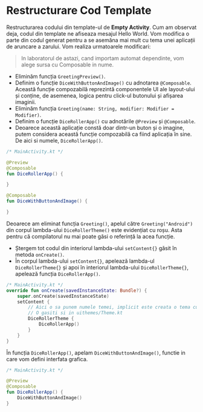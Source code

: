 # Restructurare Cod Template

Restructurarea codului din template-ul de **Empty Activity**. Cum am observat deja, codul din template ne afiseaza mesajul Hello World.
Vom modifica o parte din codul generat pentru a se asemăna mai mult cu tema unei aplicații de aruncare a zarului. Vom realiza urmatoarele modificari:

> In laboratorul de astazi, cand importam automat dependinte, vom alege sursa cu Composable in nume.

* Eliminăm funcția `GreetingPreview()`.
* Definim o funcție `DiceWithButtonAndImage()` cu adnotarea `@Composable`. Această funcție compozabilă reprezintă componentele UI ale layout-ului și conține, de asemenea, logica pentru click-ul butonului și afișarea imaginii.
* Eliminăm funcția `Greeting(name: String, modifier: Modifier = Modifier)`.
* Definim o funcție `DiceRollerApp()` cu adnotările `@Preview` și `@Composable`.
* Deoarece această aplicație constă doar dintr-un buton și o imagine, 
putem considera această funcție compozabilă ca fiind aplicația în sine. De aici si numele, `DiceRollerApp()`.


```kotlin
/* MainActivity.kt */

@Preview
@Composable
fun DiceRollerApp() {

}

@Composable
fun DiceWithButtonAndImage() {

}
```

Deoarece am eliminat funcția `Greeting()`, apelul către `Greeting("Android")` din corpul lambda-ului `DiceRollerTheme()` este evidențiat cu roșu. Asta pentru că compilatorul nu mai poate găsi o referință la acea funcție.

* Ștergem tot codul din interiorul lambda-ului `setContent{}` găsit în metoda `onCreate()`.
* În corpul lambda-ului `setContent{}`, apelează lambda-ul `DiceRollerTheme{}` și apoi în interiorul lambda-ului `DiceRollerTheme{}`, apelează funcția `DiceRollerApp()`.

```kotlin
/* MainActivity.kt */
override fun onCreate(savedInstanceState: Bundle?) {
    super.onCreate(savedInstanceState)
    setContent {
        // Aici o sa punem numele temei, implicit este creata o tema cu numele proiectului
        // O gasiti si in uithemes/Theme.kt
        DiceRollerTheme {
            DiceRollerApp()
        }
    }
}
```

În funcția `DiceRollerApp()`, apelam `DiceWithButtonAndImage()`, functie in care vom defini interfata grafica.

```kotlin
/* MainActivity.kt */

@Preview
@Composable
fun DiceRollerApp() {
    DiceWithButtonAndImage()
}
```

